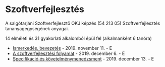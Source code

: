 # Szoftverfejlesztés
	
A salgótarjáni Szoftverfejlesztő OKJ képzés (54 213 05) Szoftverfejlesztés tananyagegységének anyagai.

14 elméleti és 31 gyakorlati alkalomból épül fel (alkalmanként 6 tanóra)

- [Ismerkedés, bevezetés](00-ismerkedes-bevezetes.md) - 2019. november 11. - E
- [A szoftverfejlesztési folyamat](01-a-szoftverfejlesztesi-folyamat.md) - 2019. december 6. - E
- [Specifikáció és követelménymenedzsment](02-specifikácio-es-kovetelmenymenedzsment.md) - 2019. december 13. - E